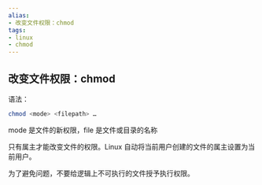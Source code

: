 ```yaml
---
alias: 
- 改变文件权限：chmod
tags: 
- linux
- chmod
---
```


## 改变文件权限：chmod

语法：

```bash
chmod <mode> <filepath> …
```

mode 是文件的新权限，file 是文件或目录的名称

只有属主才能改变文件的权限。Linux 自动将当前用户创建的文件的属主设置为当前用户。

为了避免问题，不要给逻辑上不可执行的文件授予执行权限。



